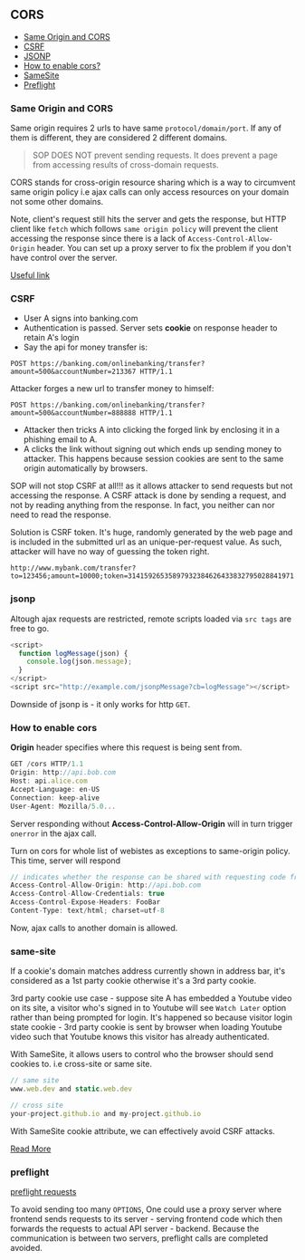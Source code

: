 ## CORS

- [Same Origin and CORS](#same-origin-and-cors)
- [CSRF](#csrf)
- [JSONP](#jsonp)
- [How to enable cors?](#how-to-enable-cors)
- [SameSite](#same-site)
- [Preflight](#preflight)

### Same Origin and CORS

Same origin requires 2 urls to have same `protocol/domain/port`. If any of them is different, they are considered 2 different domains.

> SOP DOES NOT prevent sending requests. It does prevent a page from accessing results of cross-domain requests.

CORS stands for cross-origin resource sharing which is a way to circumvent same origin policy i.e ajax calls can only access resources on your domain not some other domains.

Note, client's request still hits the server and gets the response, but HTTP client like `fetch` which follows `same origin policy` will prevent the client accessing the response since there is a lack of `Access-Control-Allow-Origin` header. You can set up a proxy server to fix the problem if you don't have control over the server.

[Useful link](https://stackoverflow.com/questions/43871637/no-access-control-allow-origin-header-is-present-on-the-requested-resource-whe/43881141#43881141)

### CSRF

- User A signs into banking.com
- Authentication is passed. Server sets **cookie** on response header to retain A's login
- Say the api for money transfer is:
```
POST https://banking.com/onlinebanking/transfer?amount=500&accountNumber=213367 HTTP/1.1
```
Attacker forges a new url to transfer money to himself:
```
POST https://banking.com/onlinebanking/transfer?amount=500&accountNumber=888888 HTTP/1.1
```
- Attacker then tricks A into clicking the forged link by enclosing it in a phishing email to A.
- A clicks the link without signing out which ends up sending money to attacker. This happens because session cookies are sent to the same origin automatically by browsers.

SOP will not stop CSRF at all!!! as it allows attacker to send requests but not accessing the response. A CSRF attack is done by sending a request, and not by reading anything from the response. In fact, you neither can nor need to read the response.

Solution is CSRF token. It's huge, randomly generated by the web page and is included in the submitted url as an unique-per-request value. As such, attacker will have no way of guessing the token right.

```
http://www.mybank.com/transfer?to=123456;amount=10000;token=31415926535897932384626433832795028841971
```

### jsonp

Altough ajax requests are restricted, remote scripts loaded via `src tags` are free to go.

```js
<script>
  function logMessage(json) {
    console.log(json.message);
  }
</script>
<script src="http://example.com/jsonpMessage?cb=logMessage"></script>
```

Downside of jsonp is - it only works for http `GET`.

### How to enable cors

**Origin** header specifies where this request is being sent from.

```js
GET /cors HTTP/1.1
Origin: http://api.bob.com
Host: api.alice.com
Accept-Language: en-US
Connection: keep-alive
User-Agent: Mozilla/5.0...
```

Server responding without **Access-Control-Allow-Origin** will in turn trigger `onerror` in the ajax call.

Turn on cors for whole list of webistes as exceptions to same-origin policy. This time, server will respond

```js
// indicates whether the response can be shared with requesting code from the given origin.
Access-Control-Allow-Origin: http://api.bob.com
Access-Control-Allow-Credentials: true
Access-Control-Expose-Headers: FooBar
Content-Type: text/html; charset=utf-8
```

Now, ajax calls to another domain is allowed.

### same-site

If a cookie's domain matches address currently shown in address bar, it's considered as a 1st party cookie otherwise it's a 3rd party cookie.

3rd party cookie use case - suppose site A has embedded a Youtube video on its site, a visitor who's signed in to Youtube will see `Watch Later` option rather than being prompted for login. It's happened so because visitor login state cookie - 3rd party cookie is sent by browser when loading Youtube video such that Youtube knows this visitor has already authenticated.

With SameSite, it allows users to control who the browser should send cookies to. i.e cross-site or same site.

```js
// same site
www.web.dev and static.web.dev

// cross site
your-project.github.io and my-project.github.io
```

With SameSite cookie attribute, we can effectively avoid CSRF attacks.

[Read More](https://web.dev/samesite-cookies-explained/)

### preflight

[preflight requests](https://developer.mozilla.org/en-US/docs/Glossary/Preflight_request)

To avoid sending too many `OPTIONS`, One could use a proxy server where frontend sends requests to its server - serving frontend code which then forwards the requests to actual API server - backend. Because the communication is between two servers, preflight calls are completed avoided.
